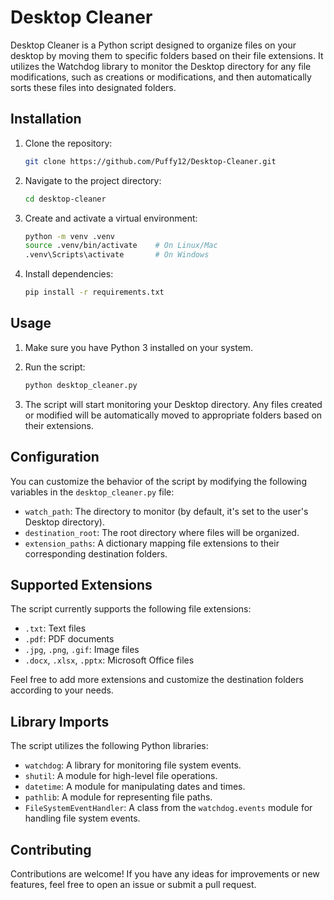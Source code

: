 # Desktop Cleaner

Desktop Cleaner is a Python script designed to organize files on your desktop by moving them to specific folders based on their file extensions. It utilizes the Watchdog library to monitor the Desktop directory for any file modifications, such as creations or modifications, and then automatically sorts these files into designated folders.

## Installation

1. Clone the repository:

    ```bash
    git clone https://github.com/Puffy12/Desktop-Cleaner.git
    ```

2. Navigate to the project directory:

    ```bash
    cd desktop-cleaner
    ```

3. Create and activate a virtual environment:

    ```bash
    python -m venv .venv
    source .venv/bin/activate    # On Linux/Mac
    .venv\Scripts\activate       # On Windows
    ```

4. Install dependencies:

    ```bash
    pip install -r requirements.txt
    ```

## Usage

1. Make sure you have Python 3 installed on your system.

2. Run the script:

    ```bash
    python desktop_cleaner.py
    ```

3. The script will start monitoring your Desktop directory. Any files created or modified will be automatically moved to appropriate folders based on their extensions.

## Configuration

You can customize the behavior of the script by modifying the following variables in the `desktop_cleaner.py` file:

- `watch_path`: The directory to monitor (by default, it's set to the user's Desktop directory).
- `destination_root`: The root directory where files will be organized.
- `extension_paths`: A dictionary mapping file extensions to their corresponding destination folders.

## Supported Extensions

The script currently supports the following file extensions:

- `.txt`: Text files
- `.pdf`: PDF documents
- `.jpg`, `.png`, `.gif`: Image files
- `.docx`, `.xlsx`, `.pptx`: Microsoft Office files

Feel free to add more extensions and customize the destination folders according to your needs.

## Library Imports

The script utilizes the following Python libraries:

- `watchdog`: A library for monitoring file system events.
- `shutil`: A module for high-level file operations.
- `datetime`: A module for manipulating dates and times.
- `pathlib`: A module for representing file paths.
- `FileSystemEventHandler`: A class from the `watchdog.events` module for handling file system events.

## Contributing

Contributions are welcome! If you have any ideas for improvements or new features, feel free to open an issue or submit a pull request.


